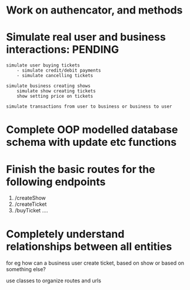 
# Work on authencator, and methods


# Simulate real user and business interactions: PENDING
    simulate user buying tickets
        - simulate credit/debit payments
        - simulate cancelling tickets
    
    simulate business creating shows
        simulate show creating tickets
        show setting price on tickets
    
    simulate transactions from user to business or business to user



# Complete OOP modelled database schema with update etc functions


# Finish the basic routes for the following endpoints
1) /createShow
2) /createTicket
3) /buyTicket
....

# Completely understand relationships between all entities
for eg how can a business user create ticket, based on show or based on something else?





use classes to organize routes and urls

